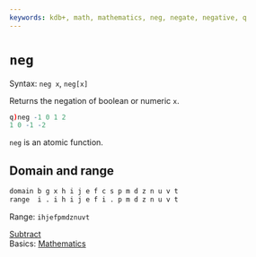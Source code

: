 ```yaml
---
keywords: kdb+, math, mathematics, neg, negate, negative, q
---
```


# `neg`


Syntax: `neg x`, `neg[x]`

Returns the negation of boolean or numeric `x`.
```q
q)neg -1 0 1 2
1 0 -1 -2
```

`neg` is an atomic function.


## Domain and range

```txt
domain b g x h i j e f c s p m d z n u v t
range  i . i h i j e f i . p m d z n u v t
```

Range: `ihjefpmdznuvt`

<i class="far fa-hand-point-right"></i>
[Subtract](subtract.md)  
Basics: [Mathematics](../basics/math.md)